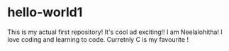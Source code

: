 # hello-world1
This is my actual first repository! It's cool ad exciting!!
I am Neelalohitha! I love coding and learning to code. Curretnly C is my favourite !  
